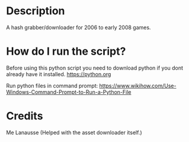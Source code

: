 # Description
A hash grabber/downloader for 2006 to early 2008 games.

# How do I run the script?
Before using this python script you need to download python if you dont already have it installed.
https://python.org

Run python files in command prompt:
https://www.wikihow.com/Use-Windows-Command-Prompt-to-Run-a-Python-File

# Credits
Me
Lanausse (Helped with the asset downloader itself.)
